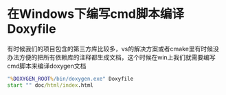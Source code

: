 # 在Windows下编写cmd脚本编译Doxyfile

有时候我们的项目包含的第三方库比较多，vs的解决方案或者cmake里有时候没办法方便的把所有依赖库的注释都生成文档，这个时候在win上我们就需要编写cmd脚本来编译doxygen文档

```cmd
"%DOXYGEN_ROOT%/bin/doxygen.exe" Doxyfile
start "" doc/html/index.html
```

